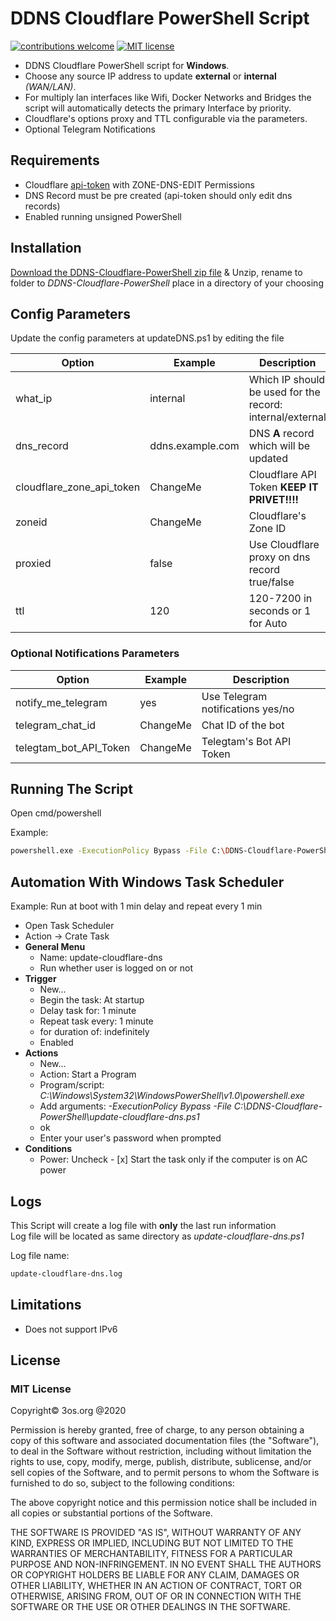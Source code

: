 # DDNS Cloudflare PowerShell Script

[![contributions welcome](https://img.shields.io/badge/contributions-welcome-brightgreen.svg?style=flat)](https://github.com/fire1ce/3os.org/tree/master/src)
[![MIT license](https://img.shields.io/badge/License-MIT-blue.svg)](https://mit-license.org/)

- DDNS Cloudflare PowerShell script for **Windows**.
- Choose any source IP address to update **external** or **internal** _(WAN/LAN)_.
- For multiply lan interfaces like Wifi, Docker Networks and Bridges the script will automatically detects the primary Interface by priority.
- Cloudflare's options proxy and TTL configurable via the parameters.
- Optional Telegram Notifications

## Requirements

- Cloudflare [api-token](https://dash.cloudflare.com/profile/api-tokens) with ZONE-DNS-EDIT Permissions
- DNS Record must be pre created (api-token should only edit dns records)
- Enabled running unsigned PowerShell

## Installation

[Download the DDNS-Cloudflare-PowerShell zip file](https://github.com/fire1ce/DDNS-Cloudflare-PowerShell/archive/refs/heads/main.zip) & Unzip,
rename to folder to _DDNS-Cloudflare-PowerShell_ place in a directory of your choosing

## Config Parameters

Update the config parameters at updateDNS.ps1 by editing the file

| **Option**                | **Example**      | **Description**                                           |
| ------------------------- | ---------------- | --------------------------------------------------------- |
| what_ip                   | internal         | Which IP should be used for the record: internal/external |
| dns_record                | ddns.example.com | DNS **A** record which will be updated                    |
| cloudflare_zone_api_token | ChangeMe         | Cloudflare API Token **KEEP IT PRIVET!!!!**               |
| zoneid                    | ChangeMe         | Cloudflare's Zone ID                                      |
| proxied                   | false            | Use Cloudflare proxy on dns record true/false             |
| ttl                       | 120              | 120-7200 in seconds or 1 for Auto                         |

### Optional Notifications Parameters

| **Option**             | **Example** | **Description**                   |
| ---------------------- | ----------- | --------------------------------- |
| notify_me_telegram     | yes         | Use Telegram notifications yes/no |
| telegram_chat_id       | ChangeMe    | Chat ID of the bot                |
| telegtam_bot_API_Token | ChangeMe    | Telegtam's Bot API Token          |

## Running The Script

Open cmd/powershell

Example:

```bash
powershell.exe -ExecutionPolicy Bypass -File C:\DDNS-Cloudflare-PowerShell\update-cloudflare-dns.ps1
```

## Automation With Windows Task Scheduler

Example:
Run at boot with 1 min delay and repeat every 1 min

- Open Task Scheduler
- Action -> Crate Task
- **General Menu**
  - Name: update-cloudflare-dns
  - Run whether user is logged on or not
- **Trigger**
  - New...
  - Begin the task: At startup
  - Delay task for: 1 minute
  - Repeat task every: 1 minute
  - for duration of: indefinitely
  - Enabled
- **Actions**
  - New...
  - Action: Start a Program
  - Program/script: _C:\Windows\System32\WindowsPowerShell\v1.0\powershell.exe_
  - Add arguments: _-ExecutionPolicy Bypass -File C:\DDNS-Cloudflare-PowerShell\update-cloudflare-dns.ps1_
  - ok
  - Enter your user's password when prompted
- **Conditions**
  - Power: Uncheck - [x] Start the task only if the computer is on AC power

## Logs

This Script will create a log file with **only** the last run information  
Log file will be located as same directory as _update-cloudflare-dns.ps1_

Log file name:

```bash
update-cloudflare-dns.log
```

## Limitations

- Does not support IPv6

## License

### MIT License

Copyright© 3os.org @2020

Permission is hereby granted, free of charge, to any person obtaining a copy
of this software and associated documentation files (the "Software"), to
deal in the Software without restriction, including without limitation the
rights to use, copy, modify, merge, publish, distribute, sublicense, and/or
sell copies of the Software, and to permit persons to whom the Software is
furnished to do so, subject to the following conditions:

The above copyright notice and this permission notice shall be included in
all copies or substantial portions of the Software.

THE SOFTWARE IS PROVIDED "AS IS", WITHOUT WARRANTY OF ANY KIND, EXPRESS OR
IMPLIED, INCLUDING BUT NOT LIMITED TO THE WARRANTIES OF MERCHANTABILITY,
FITNESS FOR A PARTICULAR PURPOSE AND NON-INFRINGEMENT. IN NO EVENT SHALL THE
AUTHORS OR COPYRIGHT HOLDERS BE LIABLE FOR ANY CLAIM, DAMAGES OR OTHER
LIABILITY, WHETHER IN AN ACTION OF CONTRACT, TORT OR OTHERWISE, ARISING
FROM, OUT OF OR IN CONNECTION WITH THE SOFTWARE OR THE USE OR OTHER DEALINGS
IN THE SOFTWARE.
